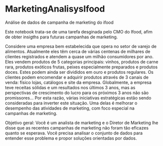 # MarketingAnalisysIfood
Análise de dados de campanha de marketing do ifood

Este notebook trata-se de uma tarefa desginada pelo CMO do Ifood, afim de obter insigths para futuras campanhas de marketing.

Considere uma empresa bem estabelecida que opera no setor de varejo de alimentos. Atualmente eles têm cerca de várias centenas de milhares de clientes registrados e atendem a quase um milhão consumidores por ano. Eles vendem produtos de 5 categorias principais: vinhos, produtos de carne rara, produtos exóticos frutas, peixes especialmente preparados e produtos doces. Estes podem ainda ser divididos em ouro e produtos regulares. Os clientes podem encomendar e adquirir produtos através de 3 canais de venda: físico lojas, catálogos e site da empresa. Globalmente, a empresa teve receitas sólidas e um resultados nos últimos 3 anos, mas as perspectivas de crescimento do lucro para os próximos 3 anos não são promissores... Por esta razão, várias iniciativas estratégicas estão sendo consideradas para inverter este situação. Uma delas é melhorar o desempenho das atividades de marketing, com foco especial na campanhas de marketing.

Objetivo geral: Você é um analista de marketing e o Diretor de Marketing lhe disse que as recentes campanhas de marketing não foram tão eficazes quanto se esperava. Você precisa analisar o conjunto de dados para entender esse problema e propor soluções orientadas por dados.
